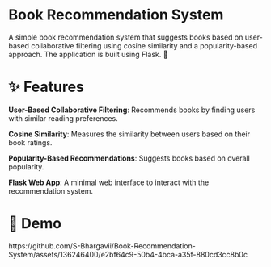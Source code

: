 # Book Recommendation System
A simple book recommendation system that suggests books based on user-based collaborative filtering using cosine similarity and a popularity-based approach. The application is built using Flask. 🚀

<h1>✨ Features</h1>

<b>User-Based Collaborative Filtering</b>: Recommends books by finding users with similar reading preferences.

<b>Cosine Similarity</b>: Measures the similarity between users based on their book ratings.

**Popularity-Based Recommendations**: Suggests books based on overall popularity.

**Flask Web App**: A minimal web interface to interact with the recommendation system.

<h1>🎦 Demo </h1>
https://github.com/S-Bhargavii/Book-Recommendation-System/assets/136246400/e2bf64c9-50b4-4bca-a35f-880cd3cc8b0c

